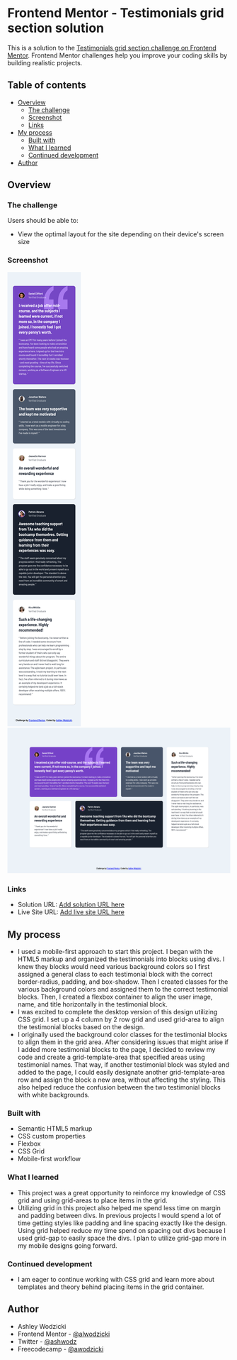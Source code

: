 # Frontend Mentor - Testimonials grid section solution

This is a solution to the [Testimonials grid section challenge on Frontend Mentor](https://www.frontendmentor.io/challenges/testimonials-grid-section-Nnw6J7Un7). Frontend Mentor challenges help you improve your coding skills by building realistic projects.

## Table of contents

- [Overview](#overview)
  - [The challenge](#the-challenge)
  - [Screenshot](#screenshot)
  - [Links](#links)
- [My process](#my-process)
  - [Built with](#built-with)
  - [What I learned](#what-i-learned)
  - [Continued development](#continued-development)
- [Author](#author)


## Overview

### The challenge

Users should be able to:

- View the optimal layout for the site depending on their device's screen size

### Screenshot

![Mobile Screenshot](mobile_screenshot.png)
![Desktop Screenshot](desktop_screenshot.png)

### Links

- Solution URL: [Add solution URL here](https://your-solution-url.com)
- Live Site URL: [Add live site URL here](https://your-live-site-url.com)

## My process
- I used a mobile-first approach to start this project. I began with the HTML5 markup and organized the testimonials into blocks using divs. I knew they blocks would need various background colors so I first assigned a general class to each testimonial block with the correct border-radius, padding, and box-shadow. Then I created classes for the various background colors and assigned them to the correct testimonial blocks. Then, I created a flexbox container to align the user image, name, and title horizontally in the testimonial block.
- I was excited to complete the desktop version of this design utilizing CSS grid. I set up a 4 column by 2 row grid and used grid-area to align the testimonial blocks based on the design.
- I originally used the background color classes for the testimonial blocks to align them in the grid area. After considering issues that might arise if I added more testimonial blocks to the page, I decided to review my code and create a grid-template-area that specified areas using testimonial names. That way, if another testimonial block was styled and added to the page, I could easily designate another grid-template-area row and assign the block a new area, without affecting the styling. This also helped reduce the confusion between the two testimonial blocks with white backgrounds.

### Built with

- Semantic HTML5 markup
- CSS custom properties
- Flexbox
- CSS Grid
- Mobile-first workflow

### What I learned

- This project was a great opportunity to reinforce my knowledge of CSS grid and using grid-areas to place items in the grid.
- Utilizing grid in this project also helped me spend less time on margin and padding between divs. In previous projects I would spend a lot of time getting styles like padding and line spacing exactly like the design. Using grid helped reduce my time spend on spacing out divs because I used grid-gap to easily space the divs. I plan to utilize grid-gap more in my mobile designs going forward.

### Continued development

- I am eager to continue working with CSS grid and learn more about templates and theory behind placing items in the grid container.


## Author

- Ashley Wodzicki
- Frontend Mentor - [@alwodzicki](https://www.frontendmentor.io/profile/alwodzicki)
- Twitter - [@ashwodz](https://www.twitter.com/ashwodz)
- Freecodecamp - [@awodzicki](https://www.freecodecamp.org/awodzicki)
